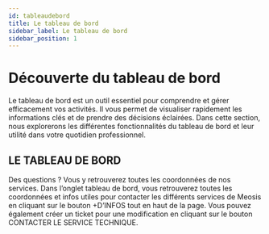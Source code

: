 ```yaml
---
id: tableaudebord
title: Le tableau de bord
sidebar_label: Le tableau de bord
sidebar_position: 1
---
```


# Découverte du tableau de bord

Le tableau de bord est un outil essentiel pour comprendre et gérer efficacement vos activités. Il vous permet de visualiser rapidement les informations clés et de prendre des décisions éclairées. Dans cette section, nous explorerons les différentes fonctionnalités du tableau de bord et leur utilité dans votre quotidien professionnel.

## LE TABLEAU DE BORD

Des questions ? Vous y retrouverez toutes les coordonnées de nos services. Dans l’onglet tableau de bord, vous retrouverez toutes les coordonnées et infos utiles pour contacter les différents services de Meosis en cliquant sur le bouton +D’INFOS tout en haut de la page. Vous pouvez également créer un ticket pour une modification en cliquant sur le bouton CONTACTER LE SERVICE TECHNIQUE.
